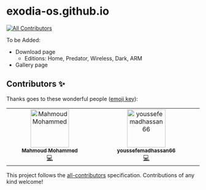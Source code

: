 # exodia-os.github.io
<!-- ALL-CONTRIBUTORS-BADGE:START - Do not remove or modify this section -->
[![All Contributors](https://img.shields.io/badge/all_contributors-2-orange.svg?style=flat-square)](#contributors-)
<!-- ALL-CONTRIBUTORS-BADGE:END -->

To be Added:
- Download page
  - Editions: Home, Predator, Wireless, Dark, ARM
- Gallery page


<!-- All Contributors -->

## Contributors ✨

Thanks goes to these wonderful people ([emoji key](https://allcontributors.org/docs/en/emoji-key)):

<!-- ALL-CONTRIBUTORS-LIST:START - Do not remove or modify this section -->
<!-- prettier-ignore-start -->
<!-- markdownlint-disable -->
<table>
  <tbody>
    <tr>
      <td align="center" valign="top" width="14.28%"><a href="http://mmsaeed509.github.io"><img src="https://avatars.githubusercontent.com/u/62524855?v=4?s=100" width="100px;" alt="Mahmoud Mohammed "/><br /><sub><b>Mahmoud Mohammed </b></sub></a><br /><a href="https://github.com/Exodia-OS/exodia-os.github.io/commits?author=mmsaeed509" title="Code">💻</a></td>
      <td align="center" valign="top" width="14.28%"><a href="https://github.com/youssefemadhassan66"><img src="https://avatars.githubusercontent.com/u/57916445?v=4?s=100" width="100px;" alt="youssefemadhassan66"/><br /><sub><b>youssefemadhassan66</b></sub></a><br /><a href="https://github.com/Exodia-OS/exodia-os.github.io/commits?author=youssefemadhassan66" title="Code">💻</a></td>
    </tr>
  </tbody>
</table>

<!-- markdownlint-restore -->
<!-- prettier-ignore-end -->

<!-- ALL-CONTRIBUTORS-LIST:END -->

This project follows the [all-contributors](https://github.com/all-contributors/all-contributors) specification. Contributions of any kind welcome!